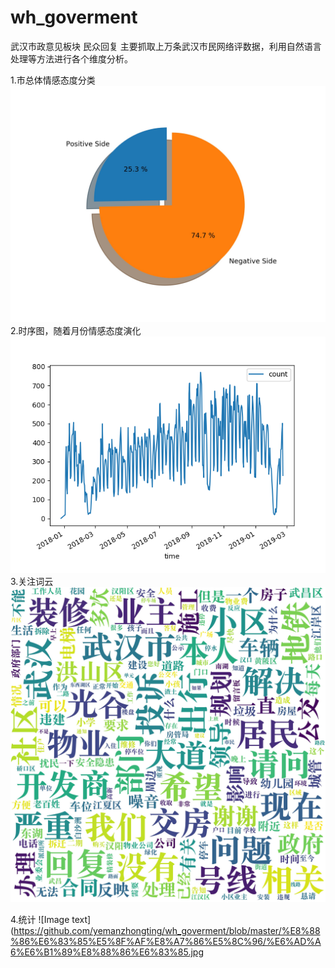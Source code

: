 # wh_goverment
武汉市政意见板块 民众回复 主要抓取上万条武汉市民网络评数据，利用自然语言处理等方法进行各个维度分析。

1.市总体情感态度分类
![Image text](https://github.com/yemanzhongting/wh_goverment/blob/master/%E6%83%85%E6%84%9F%E5%88%86%E7%B1%BB/emotions_pie_chart.jpg)
2.时序图，随着月份情感态度演化
![Image text](https://github.com/yemanzhongting/wh_goverment/blob/master/%E6%97%B6%E5%BA%8F%E5%9B%BE/%E6%97%B6%E5%BA%8F%E5%9B%BE.png)
3.关注词云
![Image text](https://github.com/yemanzhongting/wh_goverment/blob/master/%E8%AF%8D%E4%BA%91%E5%8F%AF%E8%A7%86%E5%8C%96/test.jpg)

4.统计
![Image text](https://github.com/yemanzhongting/wh_goverment/blob/master/%E8%88%86%E6%83%85%E5%8F%AF%E8%A7%86%E5%8C%96/%E6%AD%A6%E6%B1%89%E8%88%86%E6%83%85.jpg

